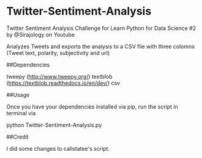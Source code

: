 # Twitter-Sentiment-Analysis
Twitter Sentiment Analysis Challenge for Learn Python for Data Science #2 by @Sirajology on Youtube

Analyzes Tweets and exports the analysis to a CSV file with three colomns (Tweet text, polarity, subjectivity and url)


##Dependencies

tweepy (http://www.tweepy.org/)
textblob (https://textblob.readthedocs.io/en/dev/)
csv

##Usage

Once you have your dependencies installed via pip, run the script in terminal via

python Twitter-Sentiment-Analysis.py

##Credit

I did some changes to calistatee's script.
